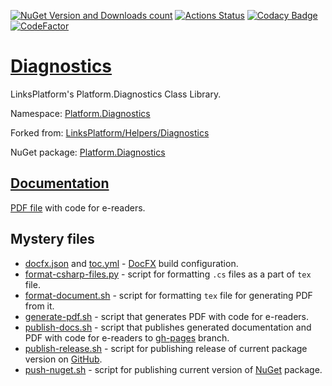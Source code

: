 [![NuGet Version and Downloads count](https://buildstats.info/nuget/Platform.Diagnostics)](https://www.nuget.org/packages/Platform.Diagnostics)
[![Actions Status](https://github.com/linksplatform/Diagnostics/workflows/CD/badge.svg)](https://github.com/linksplatform/Diagnostics/actions?workflow=CD)
[![Codacy Badge](https://api.codacy.com/project/badge/Grade/0c155a921c57417586b079e2affcdf51)](https://www.codacy.com/app/drakonard/Diagnostics?utm_source=github.com&amp;utm_medium=referral&amp;utm_content=linksplatform/Diagnostics&amp;utm_campaign=Badge_Grade)
[![CodeFactor](https://www.codefactor.io/repository/github/linksplatform/Diagnostics/badge)](https://www.codefactor.io/repository/github/linksplatform/Diagnostics)

# [Diagnostics](https://github.com/linksplatform/Diagnostics)

LinksPlatform's Platform.Diagnostics Class Library.

Namespace: [Platform.Diagnostics](https://linksplatform.github.io/Diagnostics/api/Platform.Diagnostics.html)

Forked from: [LinksPlatform/Helpers/Diagnostics](https://github.com/linksplatform/Helpers/tree/e27f7586f8015cad596b6aa3c2df2ac2a3dadb60/Diagnostics)

NuGet package: [Platform.Diagnostics](https://www.nuget.org/packages/Platform.Diagnostics)

## [Documentation](https://linksplatform.github.io/Diagnostics)
[PDF file](https://linksplatform.github.io/Diagnostics/Platform.Diagnostics.pdf) with code for e-readers.

## Mystery files
*   [docfx.json](https://github.com/linksplatform/Diagnostics/blob/master/docfx.json) and [toc.yml](https://github.com/linksplatform/Diagnostics/blob/master/toc.yml) - [DocFX](https://dotnet.github.io/docfx) build configuration.
*   [format-csharp-files.py](https://github.com/linksplatform/Diagnostics/blob/master/format-csharp-files.py) - script for formatting `.cs` files as a part of `tex` file.
*   [format-document.sh](https://github.com/linksplatform/Diagnostics/blob/master/format-document.sh) - script for formatting `tex` file for generating PDF from it.
*   [generate-pdf.sh](https://github.com/linksplatform/Diagnostics/blob/master/generate-pdf.sh) - script that generates PDF with code for e-readers.
*   [publish-docs.sh](https://github.com/linksplatform/Diagnostics/blob/master/publish-docs.sh) - script that publishes generated documentation and PDF with code for e-readers to [gh-pages](https://github.com/linksplatform/Diagnostics/tree/gh-pages) branch.
*   [publish-release.sh](https://github.com/linksplatform/Diagnostics/blob/master/publish-release.sh) - script for publishing release of current package version on [GitHub](https://github.com/).
*   [push-nuget.sh](https://github.com/linksplatform/Diagnostics/blob/master/push-nuget.sh) - script for publishing current version of [NuGet](https://www.nuget.org) package.